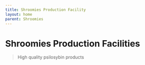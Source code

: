```yaml
---
title: Shroomies Production Facility
layout: home
parent: Shroomies
---
```


# Shroomies Production Facilities
> High quality psilosybin products